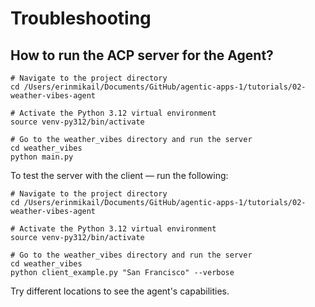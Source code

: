 # Troubleshooting

## How to run the ACP server for the Agent?

```
# Navigate to the project directory
cd /Users/erinmikail/Documents/GitHub/agentic-apps-1/tutorials/02-weather-vibes-agent

# Activate the Python 3.12 virtual environment
source venv-py312/bin/activate

# Go to the weather_vibes directory and run the server
cd weather_vibes
python main.py
```

To test the server with the client — run the following: 

```
# Navigate to the project directory
cd /Users/erinmikail/Documents/GitHub/agentic-apps-1/tutorials/02-weather-vibes-agent

# Activate the Python 3.12 virtual environment
source venv-py312/bin/activate

# Go to the weather_vibes directory and run the server
cd weather_vibes
python client_example.py "San Francisco" --verbose
```

Try different locations to see the agent's capabilities. 
